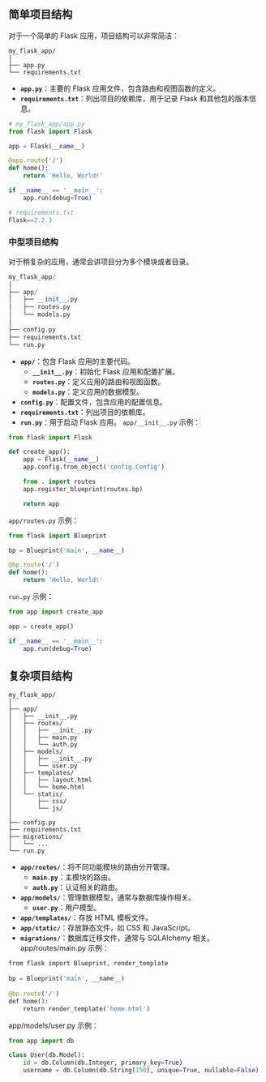 ## 简单项目结构
对于一个简单的 Flask 应用，项目结构可以非常简洁：
```
my_flask_app/
│
├── app.py
└── requirements.txt
```
- **`app.py`**：主要的 Flask 应用文件，包含路由和视图函数的定义。
- **`requirements.txt`**：列出项目的依赖库，用于记录 Flask 和其他包的版本信息。
```python
# my_flask_app/app.py
from flask import Flask

app = Flask(__name__)

@app.route('/')
def home():
    return 'Hello, World!'

if __name__ == '__main__':
    app.run(debug=True)
```

```python
# requirements.txt
Flask==2.2.3
```
### 中型项目结构
对于稍复杂的应用，通常会讲项目分为多个模块或者目录。
```python
my_flask_app/
│
├── app/
│   ├── __init__.py
│   ├── routes.py
│   └── models.py
│
├── config.py
├── requirements.txt
└── run.py
```
- **`app/`**：包含 Flask 应用的主要代码。
    - **`__init__.py`**：初始化 Flask 应用和配置扩展。
    - **`routes.py`**：定义应用的路由和视图函数。
    - **`models.py`**：定义应用的数据模型。
- **`config.py`**：配置文件，包含应用的配置信息。
- **`requirements.txt`**：列出项目的依赖库。
- **`run.py`**：用于启动 Flask 应用。
`app/__init__.py` 示例：
```python
from flask import Flask

def create_app():
    app = Flask(__name__)
    app.config.from_object('config.Config')

    from . import routes
    app.register_blueprint(routes.bp)

    return app
```
`app/routes.py` 示例：
```python
from flask import Blueprint

bp = Blueprint('main', __name__)

@bp.route('/')
def home():
    return 'Hello, World!'
```
`run.py` 示例：
```python
from app import create_app

app = create_app()

if __name__ == '__main__':
    app.run(debug=True)
```
## 复杂项目结构
```
my_flask_app/
│
├── app/
│   ├── __init__.py
│   ├── routes/
│   │   ├── __init__.py
│   │   ├── main.py
│   │   └── auth.py
│   ├── models/
│   │   ├── __init__.py
│   │   └── user.py
│   ├── templates/
│   │   ├── layout.html
│   │   └── home.html
│   └── static/
│       ├── css/
│       └── js/
│
├── config.py
├── requirements.txt
├── migrations/
│   └── ...
└── run.py
```
- **`app/routes/`**：将不同功能模块的路由分开管理。
    - **`main.py`**：主模块的路由。
    - **`auth.py`**：认证相关的路由。
- **`app/models/`**：管理数据模型，通常与数据库操作相关。
    - **`user.py`**：用户模型。
- **`app/templates/`**：存放 HTML 模板文件。
- **`app/static/`**：存放静态文件，如 CSS 和 JavaScript。
- **`migrations/`**：数据库迁移文件，通常与 SQLAlchemy 相关。
app/routes/main.py 示例：
```python
from flask import Blueprint, render_template  
  
bp = Blueprint('main', __name__)  
  
@bp.route('/')  
def home():  
    return render_template('home.html')
```
app/models/user.py 示例：
```python
from app import db

class User(db.Model):
    id = db.Column(db.Integer, primary_key=True)
    username = db.Column(db.String(150), unique=True, nullable=False)
```
